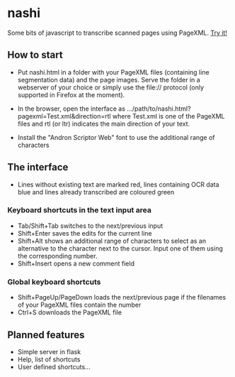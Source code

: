 # nashi
Some bits of javascript to transcribe scanned pages using PageXML. [Try it!](https://andbue.github.io/nashi/nashi.html?pagexml=Test.xml)

## How to start
- Put nashi.html in a folder with your PageXML files (containing line segmentation data) and the page images. Serve the folder in a webserver of your choice or simply use the file:// protocol (only supported in Firefox at the moment).

- In the browser, open the interface as .../path/to/nashi.html?pagexml=Test.xml&direction=rtl where Test.xml is one of the PageXML files and rtl (or ltr) indicates the main direction of your text.

- Install the "Andron Scriptor Web" font to use the additional range of characters

## The interface
- Lines without existing text are marked red, lines containing OCR data blue and lines already transcribed are coloured green
### Keyboard shortcuts in the text input area
- Tab/Shift+Tab switches to the next/previous input
- Shift+Enter saves the edits for the current line
- Shift+Alt shows an additional range of characters to select as an alternative to the character next to the cursor. Input one of them using the corresponding number. 
- Shift+Insert opens a new comment field
### Global keyboard shortcuts
- Shift+PageUp/PageDown loads the next/previous page if the filenames of your PageXML files contain the number
- Ctrl+S downloads the PageXML file 

## Planned features
- Simple server in flask
- Help, list of shortcuts
- User defined shortcuts...
